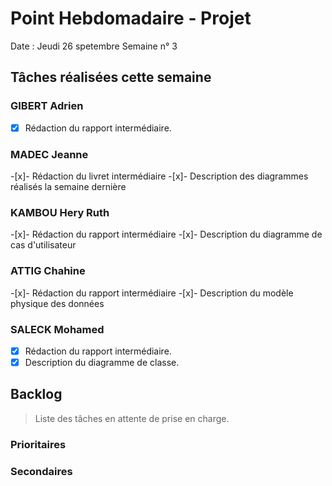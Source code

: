 # Point Hebdomadaire - Projet

Date : Jeudi 26 spetembre
Semaine n° 3

## Tâches réalisées cette semaine

### GIBERT Adrien

- [x] Rédaction du rapport intermédiaire.

### MADEC Jeanne

-[x]- Rédaction du livret intermédiaire
-[x]- Description des diagrammes réalisés la semaine dernière

### KAMBOU Hery Ruth

-[x]- Rédaction du rapport intermédiaire
-[x]- Description du diagramme de cas d'utilisateur

### ATTIG Chahine
-[x]- Rédaction du rapport intermédiaire
-[x]- Description du modèle physique des données


### SALECK Mohamed

- [x] Rédaction du rapport intermédiaire.
- [x] Description du diagramme de classe.

## Backlog

> Liste des tâches en attente de prise en charge.

### Prioritaires



### Secondaires

